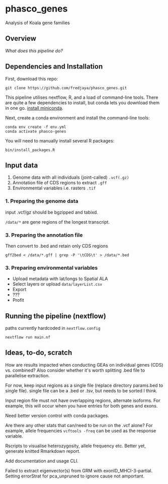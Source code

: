 # phasco_genes
Analysis of Koala gene families

## Overview  

*What does this pipeline do?*  

## Dependencies and Installation  

First, download this repo:  
```
git clone https://github.com/fredjaya/phasco_genes.git
```  

This pipeline utilises nextflow, R, and a load of command-line tools. There are quite a few dependencies to install, but conda lets you download them in one go. [install miniconda](https://docs.conda.io/en/latest/miniconda.html).  

Next, create a conda environment and install the command-line tools:  
```
conda env create -f env.yml
conda activate phasco-genes
```  

You will need to manually install several R packages:  
```
bin/install_packages.R
```

## Input data

1. Genome data with all individuals (joint-called) `.vcf(.gz)`  
2. Annotation file of CDS regions to extract `.gff`  
3. Environmental variables i.e. rasters `.tif`  

### 1. Preparing the genome data  

input .vcf/gz should be bgzipped and tabixd.

`/data/*` are gene regions of the longest transcript.

### 3. Preparing the annotation file  

Then convert to .bed and retain only CDS regions
```
gff2bed < /data/*.gff | grep -P '\tCDS\t' > /data/*.bed
```

### 3. Preparing environmental variables  

- Upload metadata with lat/longs to Spatial ALA  
- Select layers or upload `data/layerList.csv`  
- Export  
- ???  
- Profit  

## Running the pipeline (nextflow)
paths currently hardcoded in `nextflow.config`
```
nextflow run main.nf
```

## Ideas, to-do, scratch

How are results impacted when conducting GEAs on individual genes (CDS) vs. combined? Also consider whether it's worth splitting .bed file to parallelise extraction.

For now, keep input regions as a single file (replace directory params.bed to single file). single file can be a .bed or .tsv, but needs to be sorted I think.

Input region file must not have overlapping regions, alternate isoforms. For example, this will occur when you have entries for both genes and exons.

Need better version control with conda packages.

Are there any other stats that can/need to be run on the .vcf alone? For example, allele frequencies `vcftools -freq` can be used as the response variable. 

Rscripts to visualise heterozygosity, allele frequency etc. Better yet, generate knitted Rmarkdown report.

Add documentation and usage CLI.

Failed to extract eigenvector(s) from GRM with exonID_MHCI-3-partial. Setting errorStrat for pca_unpruned to ignore cause not amportant.
